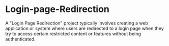 # Login-page-Redirection
A "Login Page Redirection" project typically involves creating a web application or system where users are redirected to a login page when they try to access certain restricted content or features without being authenticated. 

